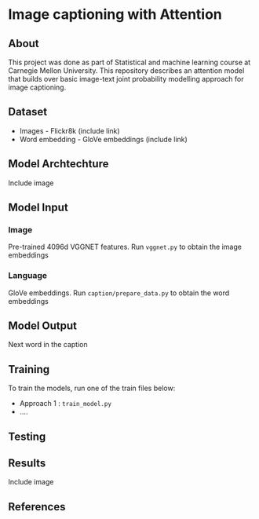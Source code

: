 # Image captioning with Attention

## About
This project was done as part of Statistical and machine learning course at Carnegie Mellon University. This repository describes an attention model that builds over basic image-text joint probability modelling approach for image captioning.

## Dataset

* Images - Flickr8k (include link)
* Word embedding - GloVe embeddings (include link)

## Model Archtechture

Include image

## Model Input

### Image 
Pre-trained 4096d VGGNET features. Run `vggnet.py` to obtain the image embeddings

### Language 
GloVe embeddings.  Run `caption/prepare_data.py` to obtain the word embeddings

## Model Output

Next word in the caption

## Training

To train the models, run one of the train files below:

* Approach 1 : `train_model.py`
* ....

## Testing


## Results

Include image

## References



